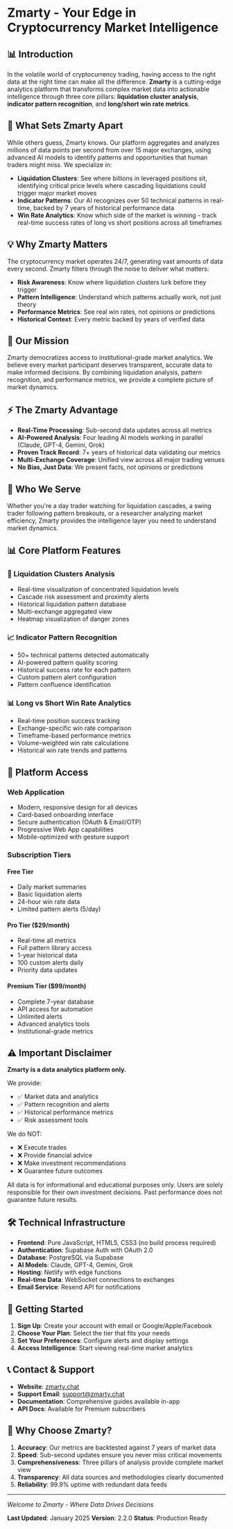 # Zmarty - Your Edge in Cryptocurrency Market Intelligence

## 📊 Introduction

In the volatile world of cryptocurrency trading, having access to the right data at the right time can make all the difference. **Zmarty** is a cutting-edge analytics platform that transforms complex market data into actionable intelligence through three core pillars: **liquidation cluster analysis**, **indicator pattern recognition**, and **long/short win rate metrics**.

## 🎯 What Sets Zmarty Apart

While others guess, Zmarty knows. Our platform aggregates and analyzes millions of data points per second from over 15 major exchanges, using advanced AI models to identify patterns and opportunities that human traders might miss. We specialize in:

- **Liquidation Clusters**: See where billions in leveraged positions sit, identifying critical price levels where cascading liquidations could trigger major market moves
- **Indicator Patterns**: Our AI recognizes over 50 technical patterns in real-time, backed by 7 years of historical performance data
- **Win Rate Analytics**: Know which side of the market is winning - track real-time success rates of long vs short positions across all timeframes

## 💡 Why Zmarty Matters

The cryptocurrency market operates 24/7, generating vast amounts of data every second. Zmarty filters through the noise to deliver what matters:

- **Risk Awareness**: Know where liquidation clusters lurk before they trigger
- **Pattern Intelligence**: Understand which patterns actually work, not just theory
- **Performance Metrics**: See real win rates, not opinions or predictions
- **Historical Context**: Every metric backed by years of verified data

## 🚀 Our Mission

Zmarty democratizes access to institutional-grade market analytics. We believe every market participant deserves transparent, accurate data to make informed decisions. By combining liquidation analysis, pattern recognition, and performance metrics, we provide a complete picture of market dynamics.

## ⚡ The Zmarty Advantage

- **Real-Time Processing**: Sub-second data updates across all metrics
- **AI-Powered Analysis**: Four leading AI models working in parallel (Claude, GPT-4, Gemini, Grok)
- **Proven Track Record**: 7+ years of historical data validating our metrics
- **Multi-Exchange Coverage**: Unified view across all major trading venues
- **No Bias, Just Data**: We present facts, not opinions or predictions

## 🎯 Who We Serve

Whether you're a day trader watching for liquidation cascades, a swing trader following pattern breakouts, or a researcher analyzing market efficiency, Zmarty provides the intelligence layer you need to understand market dynamics.

## 📊 Core Platform Features

### 🔴 Liquidation Clusters Analysis
- Real-time visualization of concentrated liquidation levels
- Cascade risk assessment and proximity alerts
- Historical liquidation pattern database
- Multi-exchange aggregated view
- Heatmap visualization of danger zones

### 📈 Indicator Pattern Recognition
- 50+ technical patterns detected automatically
- AI-powered pattern quality scoring
- Historical success rate for each pattern
- Custom pattern alert configuration
- Pattern confluence identification

### 📊 Long vs Short Win Rate Analytics
- Real-time position success tracking
- Exchange-specific win rate comparison
- Timeframe-based performance metrics
- Volume-weighted win rate calculations
- Historical win rate trends and patterns

## 📱 Platform Access

### Web Application
- Modern, responsive design for all devices
- Card-based onboarding interface
- Secure authentication (OAuth & Email/OTP)
- Progressive Web App capabilities
- Mobile-optimized with gesture support

### Subscription Tiers

#### Free Tier
- Daily market summaries
- Basic liquidation alerts
- 24-hour win rate data
- Limited pattern alerts (5/day)

#### Pro Tier ($29/month)
- Real-time all metrics
- Full pattern library access
- 1-year historical data
- 100 custom alerts daily
- Priority data updates

#### Premium Tier ($99/month)
- Complete 7-year database
- API access for automation
- Unlimited alerts
- Advanced analytics tools
- Institutional-grade metrics

## ⚠️ Important Disclaimer

**Zmarty is a data analytics platform only.**

We provide:
- ✅ Market data and analytics
- ✅ Pattern recognition and alerts
- ✅ Historical performance metrics
- ✅ Risk assessment tools

We do NOT:
- ❌ Execute trades
- ❌ Provide financial advice
- ❌ Make investment recommendations
- ❌ Guarantee future outcomes

All data is for informational and educational purposes only. Users are solely responsible for their own investment decisions. Past performance does not guarantee future results.

## 🛠 Technical Infrastructure

- **Frontend**: Pure JavaScript, HTML5, CSS3 (no build process required)
- **Authentication**: Supabase Auth with OAuth 2.0
- **Database**: PostgreSQL via Supabase
- **AI Models**: Claude, GPT-4, Gemini, Grok
- **Hosting**: Netlify with edge functions
- **Real-time Data**: WebSocket connections to exchanges
- **Email Service**: Resend API for notifications

## 🚀 Getting Started

1. **Sign Up**: Create your account with email or Google/Apple/Facebook
2. **Choose Your Plan**: Select the tier that fits your needs
3. **Set Your Preferences**: Configure alerts and display settings
4. **Access Intelligence**: Start viewing real-time market analytics

## 📞 Contact & Support

- **Website**: [zmarty.chat](https://zmarty.chat)
- **Support Email**: support@zmarty.chat
- **Documentation**: Comprehensive guides available in-app
- **API Docs**: Available for Premium subscribers

## 🌟 Why Choose Zmarty?

1. **Accuracy**: Our metrics are backtested against 7 years of market data
2. **Speed**: Sub-second updates ensure you never miss critical movements
3. **Comprehensiveness**: Three pillars of analysis provide complete market view
4. **Transparency**: All data sources and methodologies clearly documented
5. **Reliability**: 99.9% uptime with redundant data feeds

---

*Welcome to Zmarty - Where Data Drives Decisions*

**Last Updated**: January 2025
**Version**: 2.2.0
**Status**: Production Ready